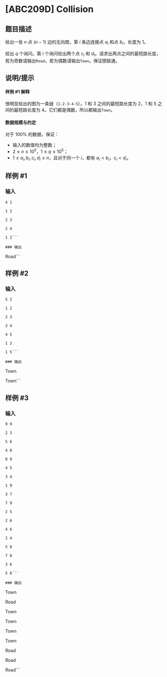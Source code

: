 # [ABC209D] Collision

## 题目描述

给出一张 $n$ 点 $(n-1)$ 边的无向图，第 $i$ 条边连接点 $a_i$ 和点 $b_i$，长度为 $1$。

给出 $q$ 个询问。第 $i$ 个询问给出两个点 $c_i$ 和 $d_i$。请求出两点之间的最短路长度，若为奇数请输出`Road`，若为偶数请输出`Town`。保证图联通。

## 说明/提示

#### 样例 #1 解释

很明显给出的图为一条链（`1-2-3-4-5`）。$1$ 和 $3$ 之间的最短路长度为 $2$，$1$ 和 $5$ 之间的最短路长度为 $4$。它们都是偶数，所以都输出`Town`。

#### 数据规模与约定

对于 $100\%$ 的数据，保证：

- 输入的数值均为整数；
- $2\le n\le 10^5$，$1\le q \le 10^5$；
- $1\le a_i,b_i,c_i,d_i\le n$，且对于同一个 $i$，都有 $a_i\lt b_i$，$c_i\lt d_i$。

## 样例 #1

### 输入

```
4 1
1 2
2 3
2 4
1 2```

### 输出

```
Road```

## 样例 #2

### 输入

```
5 2
1 2
2 3
3 4
4 5
1 3
1 5```

### 输出

```
Town
Town```

## 样例 #3

### 输入

```
9 9
2 3
5 6
4 8
8 9
4 5
3 4
1 9
3 7
7 9
2 5
2 6
4 6
2 4
5 8
7 8
3 6
5 6```

### 输出

```
Town
Road
Town
Town
Town
Town
Road
Road
Road```

